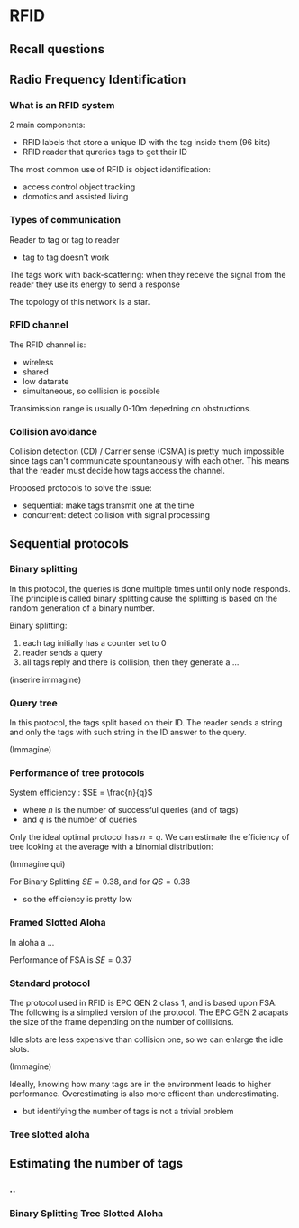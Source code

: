 # RFID

## Recall questions

## Radio Frequency Identification

### What is an RFID system

2 main components:
- RFID labels that store a unique ID with the tag inside them (96 bits)
- RFID reader that qureries tags to get their ID

The most common use of RFID is object identification:
- access control object tracking
- domotics and assisted living

### Types of communication

Reader to tag or tag to reader
- tag to tag doesn't work 

The tags work with back-scattering: when they receive the signal from the reader
they use its energy to send a response

The topology of this network is a star.

### RFID channel

The RFID channel is:
- wireless
- shared
- low datarate 
- simultaneous, so collision is possible

Transimission range is usually 0-10m depedning on obstructions.

### Collision avoidance

Collision detection (CD) / Carrier sense (CSMA) is pretty much impossible since tags can't communicate spountaneously with each other.
This means that the reader must decide how tags access the channel.

Proposed protocols to solve the issue:
- sequential: make tags transmit one at the time
- concurrent: detect collision with signal processing

## Sequential protocols

### Binary splitting

In this protocol, the queries is done multiple times until only node responds.
The principle is called binary splitting cause the splitting is based on the random generation of a binary number.

Binary splitting:
1. each tag initially has a counter set to 0
2. reader sends a query
3. all tags reply and there is collision, then they generate a ...

(inserire immagine)

### Query tree

In this protocol, the tags split based on their ID. The reader sends a string and only the tags with such string in the ID
answer to the query.

(Immagine)

### Performance of tree protocols

System efficiency : $SE = \frac{n}{q}$
- where $n$ is the number of successful queries (and of tags)
- and $q$ is the number of queries

Only the ideal optimal protocol has $n=q$. We can estimate the efficiency of tree looking at the average
with a binomial distribution:

(Immagine qui)

For Binary Splitting $SE = 0.38$, and for $QS = 0.38$ 
- so the efficiency is pretty low

### Framed Slotted Aloha 

In aloha a ...

Performance of FSA is $SE = 0.37$

### Standard protocol

The protocol used in RFID is EPC GEN 2 class 1, and is based upon FSA. The following is a simplied version of the protocol.
The EPC GEN 2 adapats the size of the frame depending on the number of collisions.

Idle slots are less expensive than collision one, so we can enlarge the idle slots.

(Immagine)

Ideally, knowing how many tags are in the environment leads to higher performance. Overestimating is also 
more efficent than underestimating.
- but identifying the number of tags is not a trivial problem

### Tree slotted aloha

## Estimating the number of tags

### ..

### Binary Splitting Tree Slotted Aloha
